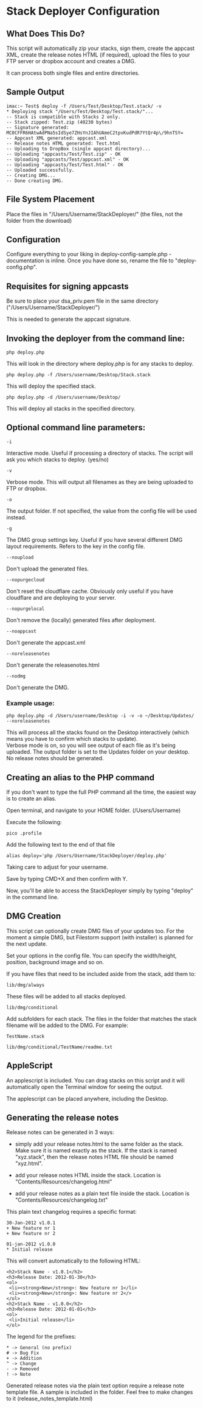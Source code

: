 # Stack Deployer Configuration

## What Does This Do?

This script will automatically zip your stacks, sign them, create the appcast XML, create the release notes HTML (if required), upload the files to your FTP server or dropbox account and creates a DMG.

It can process both single files and entire directories. 

## Sample Output

	imac:~ Test$ deploy -f /Users/Test/Desktop/Test.stack/ -v
	* Deploying stack "/Users/Test/Desktop/Test.stack/"...
  	-- Stack is compatible with Stacks 2 only.
  	-- Stack zipped: Test.zip (40230 bytes)
  	-- Signature generated: MC0CFFR6HAtwAdPNa5sIdSye7ZHsYnJIAhUAmeC2tpvKudPdR7YtQr4p\/9hnTSY=
  	-- Appcast XML generated: appcast.xml
  	-- Release notes HTML generated: Test.html
  	-- Uploading to DropBox (single appcast directory)...
  	-- Uploading "appcasts/Test/Test.zip" - OK
  	-- Uploading "appcasts/Test/appcast.xml" - OK
  	-- Uploading "appcasts/Test/Test.html" - OK
  	-- Uploaded successfully.
    -- Creating DMG...
    -- Done creating DMG.

## File System Placement

Place the files in "/Users/Username/StackDeployer/" (the files, not the folder from the download)

## Configuration

Configure everything to your liking in deploy-config-sample.php - documentation is inline. Once you have done so, rename the file to "deploy-config.php".

## Requisites for signing appcasts

Be sure to place your dsa_priv.pem file in the same directory ("/Users/Username/StackDeployer/")
  
This is needed to generate the appcast signature.

## Invoking the deployer from the command line:

	php deploy.php

This will look in the directory where deploy.php is for any stacks to deploy.

	php deploy.php -f /Users/username/Desktop/Stack.stack
  
This will deploy the specified stack.

	php deploy.php -d /Users/username/Desktop/

This will deploy all stacks in the specified directory.

## Optional command line parameters:

	-i

Interactive mode. Useful if processing a directory of stacks. The script will ask you which stacks to deploy. (yes/no)

	-v
  
Verbose mode. This will output all filenames as they are being uploaded to FTP or dropbox.
	
	-o

The output folder. If not specified, the value from the config file will be used instead.

	-g
	
The DMG group settings key. Useful if you have several different DMG layout requirements. Refers to the key in the config file.

	--noupload

Don't upload the generated files. 

	--nopurgecloud

Don't reset the cloudflare cache. Obviously only useful if you have cloudflare and are deploying to your server.

	--nopurgelocal

Don't remove the (locally) generated files after deployment.

	--noappcast

Don't generate the appcast.xml

	--noreleasenotes

Don't generate the releasenotes.html

	--nodmg
	
Don't generate the DMG.

### Example usage:

	php deploy.php -d /Users/username/Desktop -i -v -o ~/Desktop/Updates/ --noreleasenotes
	
This will process all the stacks found on the Desktop interactively (which means you have to confirm which stacks to update).  
Verbose mode is on, so you will see output of each file as it's being uploaded. 
The output folder is set to the Updates folder on your desktop. 
No release notes should be generated.
  
## Creating an alias to the PHP command

If you don't want to type the full PHP command all the time, the easiest way is to create an alias.

Open terminal, and navigate to your HOME folder. (/Users/Username)

Execute the following:

	pico .profile

Add the following text to the end of that file

	alias deploy='php /Users/Username/StackDeployer/deploy.php'

Taking care to adjust for your username.

Save by typing CMD+X and then confirm with Y.

Now, you'll be able to access the StackDeployer simply by typing "deploy" in the command line.

## DMG Creation

This script can optionally create DMG files of your updates too. For the moment a simple DMG, but Filestorm support (with installer) is planned for the next update.

Set your options in the config file. You can specify the width/height, position, background image and so on.

If you have files that need to be included aside from the stack, add them to:

	lib/dmg/always
	
These files will be added to all stacks deployed.

	lib/dmg/conditional
	
Add subfolders for each stack. The files in the folder that matches the stack filename will be added to the DMG. For example:

	TestName.stack

	lib/dmg/conditional/TestName/readme.txt
	
## AppleScript

An applescript is included. You can drag stacks on this script and it will automatically open the Terminal window for seeing the output.

The applescript can be placed anywhere, including the Desktop.
	
## Generating the release notes

Release notes can be generated in 3 ways:

- simply add your release notes.html to the same folder as the stack. Make sure it is named exactly as the stack.
  If the stack is named "xyz.stack", then the release notes HTML file should be named "xyz.html".

- add your release notes HTML inside the stack. 
  Location is "Contents/Resources/changelog.html"

- add your release notes as a plain text file inside the stack.
  Location is "Contents/Resources/changelog.txt"

This plain text changelog requires a specific format:

	30-Jan-2012 v1.0.1
 	+ New feature nr 1
 	+ New feature nr 2
	
	01-jan-2012 v1.0.0
 	* Initial release
	
This will convert automatically to the following HTML:
	
	<h2>Stack Name - v1.0.1</h2>
	<h3>Release Date: 2012-01-30</h3>
	<ol>
  	 <li><strong>New</strong>: New feature nr 1</li>
  	 <li><strong>New</strong>: New feature nr 2</>
	</ol>
	<h2>Stack Name - v1.0.0</h2>
	<h3>Release Date: 2012-01-01</h3>
	<ol>
  	 <li>Initial release</li>
	</ol>
	
The legend for the prefixes:
	
	* -> General (no prefix)
	# -> Bug Fix
	+ -> Addition
	^ -> Change
	- -> Removed
	! -> Note		
	
Generated release notes via the plain text option require a release note template file. A sample is included in the folder.
Feel free to make changes to it (release_notes_template.html)